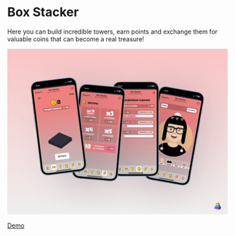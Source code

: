 # Box Stacker

Here you can build incredible towers, earn points and exchange them for valuable coins that can become a real treasure!

![Preview](preview.png)

[Demo](https://t.me/BoxStackerBot)
